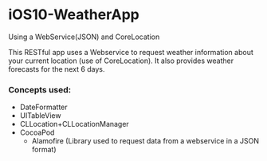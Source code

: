 # iOS10-WeatherApp
Using a WebService(JSON) and CoreLocation

This RESTful app uses a Webservice to request weather information about your current location (use of CoreLocation).
It also provides weather forecasts for the next 6 days.

### Concepts used:
* DateFormatter
* UITableView
* CLLocation+CLLocationManager
* CocoaPod
  * Alamofire (Library used to request data from a webservice in a JSON format)
